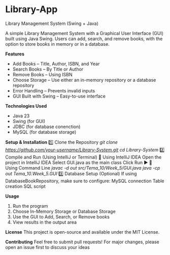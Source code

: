 # Library-App
Library Management System (Swing + Java)

A simple Library Management System with a Graphical User Interface (GUI) built using Java Swing.
Users can add, search, and remove books, with the option to store books in memory or in a database.

**Features**
- Add Books – Title, Author, ISBN, and Year
- Search Books – By Title or Author
- Remove Books – Using ISBN
- Choose Storage – Use either an in-memory repository or a database repository
- Error Handling – Prevents invalid inputs
- GUI Built with Swing – Easy-to-use interface

**Technologies Used**
- Java 23
- Swing (for GUI)
- JDBC (for database conenction)
- MySQL (for database storage)

**Setup & Installation**
1️⃣ Clone the Repository
_git clone https://github.com/your-username/Library-System.git_
_cd Library-System_
2️⃣ Compile and Run (Using IntelliJ or Terminal)
🔹 Using IntelliJ IDEA
Open the project in IntelliJ IDEA
Select GUI.java as the main class
Click Run ▶️
🔹 Using Command Line
_javac -d out src/Tema_10/Week_5/GUI.java
java -cp out Tema_10.Week_5.GUI_
3️⃣ Database Setup (Optional)
If using DatabaseBookRepository, make sure to configure:
MySQL connection
Table creation SQL script

**Usage**
1. Run the program
2. Choose In-Memory Storage or Database Storage
3. Use the GUI to Add, Search, or Remove books
4. View results in the output area

**License**
This project is open-source and available under the MIT License.

**Contributing**
Feel free to submit pull requests!
For major changes, please open an issue first to discuss your ideas
